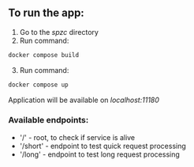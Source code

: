 ## To run the app:
1. Go to the *spzc* directory
2. Run command:
```bash
docker compose build
```
3. Run command:
```bash
docker compose up
```

Application will be available on *localhost:11180*

### Available endpoints:
* '/'       - root, to check if service is alive
* '/short'  - endpoint to test quick request processing
* '/long'   - endpoint to test long request processing